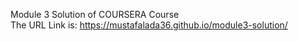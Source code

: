 Module 3 Solution of COURSERA Course
<br>
The URL Link is:
https://mustafalada36.github.io/module3-solution/